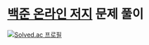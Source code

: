 # [백준 온라인 저지](http://boj.kr) 문제 풀이
[![Solved.ac 프로필](http://mazassumnida.wtf/api/v2/generate_badge?boj=minseoi)](https://solved.ac/minseoi)

